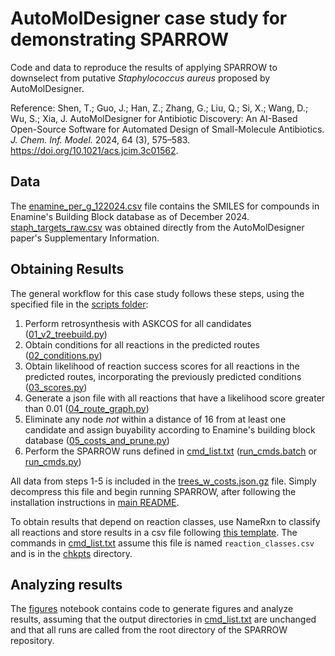 # AutoMolDesigner case study for demonstrating SPARROW
Code and data to reproduce the results of applying SPARROW to downselect from putative _Staphylococcus aureus_ proposed by AutoMolDesigner. 

Reference: Shen, T.; Guo, J.; Han, Z.; Zhang, G.; Liu, Q.; Si, X.; Wang, D.; Wu, S.; Xia, J. AutoMolDesigner for Antibiotic Discovery: An AI-Based Open-Source Software for Automated Design of Small-Molecule Antibiotics. _J. Chem. Inf. Model._ 2024, 64 (3), 575–583. https://doi.org/10.1021/acs.jcim.3c01562.

## Data 
The [enamine_per_g_122024.csv](data/enamine_per_g_122024.csv) file contains the SMILES for compounds in Enamine's Building Block database as of December 2024. [staph_targets_raw.csv](data/staph_targets_raw.csv) was obtained directly from the AutoMolDesigner paper's Supplementary Information. 

## Obtaining Results 
The general workflow for this case study follows these steps, using the specified file in the [scripts folder](scripts): 
1. Perform retrosynthesis with ASKCOS for all candidates ([01_v2_treebuild.py](scripts/01_v2_treebuild.py))
2. Obtain conditions for all reactions in the predicted routes ([02_conditions.py](scripts/02_conditions.py))
3. Obtain likelihood of reaction success scores for all reactions in the predicted routes, incorporating the previously predicted conditions ([03_scores.py](scripts/03_scores.py))
4. Generate a json file with all reactions that have a likelihood score greater than 0.01 ([04_route_graph.py](scripts/04_route_graph.py))
5. Eliminate any node _not_ within a distance of 16 from at least one candidate and assign buyability according to Enamine's building block database ([05_costs_and_prune.py](scripts/05_costs_and_prune.py))
6. Perform the SPARROW runs defined in [cmd_list.txt](scripts/cmd_list.txt) ([run_cmds.batch](scripts/run_cmds.batch) or [run_cmds.py](scripts/run_cmds.py))

All data from steps 1-5 is included in the [trees_w_costs.json.gz](data/trees_w_costs.json.gz) file. Simply decompress this file and begin running SPARROW, after following the installation instructions in [main README](../../README.md). 

To obtain results that depend on reaction classes, use NameRxn to classify all reactions and store results in a csv file following [this template](../templates/reaction_classes.csv). The commands in [cmd_list.txt](scripts/cmd_list.txt) assume this file is named ``reaction_classes.csv`` and is in the [chkpts](chkpts) directory. 

## Analyzing results
The [figures](figures/figures.ipynb) notebook contains code to generate figures and analyze results, assuming that the output directories in [cmd_list.txt](scripts/cmd_list.txt) are unchanged and that all runs are called from the root directory of the SPARROW repository. 

